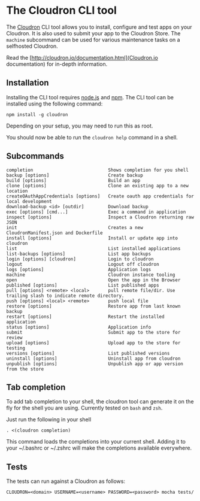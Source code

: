 # The Cloudron CLI tool

The [Cloudron](https://cloudron.io) CLI tool allows you to install, configure and test apps on your Cloudron.
It is also used to submit your app to the Cloudron Store. The `machine` subcommand can be used for
various maintenance tasks on a selfhosted Cloudron.

Read the [http://cloudron.io/documentation.html](Cloudron.io documentation) for in-depth information.

## Installation

Installing the CLI tool requires [node.js](https://nodejs.org/) and
[npm](https://www.npmjs.com/). The CLI tool can be installed using the
following command:

```
npm install -g cloudron
```

Depending on your setup, you may need to run this as root.

You should now be able to run the `cloudron help` command in a shell.


## Subcommands
```
completion                            Shows completion for you shell
backup [options]                      Create backup
build [options]                       Build an app
clone [options]                       Clone an existing app to a new location
createOAuthAppCredentials [options]   Create oauth app credentials for local development
download-backup <id> [outdir]         Download backup
exec [options] [cmd...]               Exec a command in application
inspect [options]                     Inspect a Cloudron returning raw JSON
init                                  Creates a new CloudronManifest.json and Dockerfile
install [options]                     Install or update app into cloudron
list                                  List installed applications
list-backups [options]                List app backups
login [options] [cloudron]            Login to cloudron
logout                                Logout off cloudron
logs [options]                        Application logs
machine                               Cloudron instance tooling
open                                  Open the app in the Browser
published [options]                   List published apps
pull [options] <remote> <local>       pull remote file/dir. Use trailing slash to indicate remote directory.
push [options] <local> <remote>       push local file
restore [options]                     Restore app from last known backup
restart [options]                     Restart the installed application
status [options]                      Application info
submit                                Submit app to the store for review
upload [options]                      Upload app to the store for testing
versions [options]                    List published versions
uninstall [options]                   Uninstall app from cloudron
unpublish [options]                   Unpublish app or app version from the store
```


## Tab completion

To add tab completion to your shell, the cloudron tool can generate it on the fly for the shell you are using. Currently tested on `bash` and `zsh`.

Just run the following in your shell
```
. <(cloudron completion)
```
This command loads the completions into your current shell. Adding it to your ~/.bashrc or ~/.zshrc will make the completions available everywhere.


## Tests

The tests can run against a Cloudron as follows:
```
CLOUDRON=<domain> USERNAME=<username> PASSWORD=<password> mocha tests/
```

